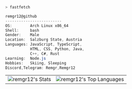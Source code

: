 ```bash
> fastfetch
```

```csharp
remgr12@github
-------------------------
OS:        Arch Linux x86_64
Shell:     bash
Gender:    Male
Location:  Salzburg State, Austria
Languages: JavaScript, TypeScript,
           HTML, CSS, Python, Java,
           C++, C#, Rust
Learning:  Node.js
Hobbies:   Skiing, Sleeping
Discord,Telegram: Remgr,Remgr12
```

<table>
  <tr>
    <td valign="top">
      <img src="https://github-readme-stats.vercel.app/api?username=remgr12&theme=nord&show_icons=true&hide_border=true&count_private=true" alt="remgr12's Stats">
    </td>
    <td valign="top">
      <img src="https://github-readme-stats.vercel.app/api/top-langs/?username=remgr12&theme=nord&show_icons=true&hide_border=true&layout=compact" alt="remgr12's Top Languages">
    </td>
  </tr>
</table>
